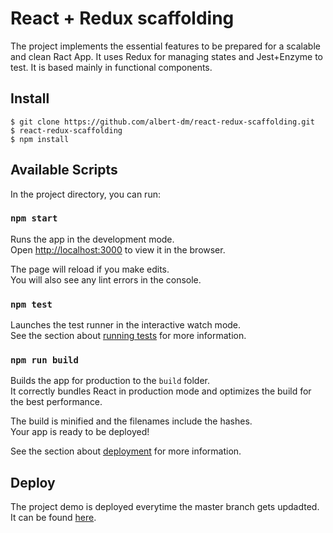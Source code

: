 # React + Redux scaffolding

The project implements the essential features to be prepared for a scalable and clean Ract App.
It uses Redux for managing states and Jest+Enzyme to test.
It is based mainly in functional components.

## Install

    $ git clone https://github.com/albert-dm/react-redux-scaffolding.git
    $ react-redux-scaffolding
    $ npm install

## Available Scripts

In the project directory, you can run:

### `npm start`

Runs the app in the development mode.<br>
Open [http://localhost:3000](http://localhost:3000) to view it in the browser.

The page will reload if you make edits.<br>
You will also see any lint errors in the console.

### `npm test`

Launches the test runner in the interactive watch mode.<br>
See the section about [running tests](https://facebook.github.io/create-react-app/docs/running-tests) for more information.

### `npm run build`

Builds the app for production to the `build` folder.<br>
It correctly bundles React in production mode and optimizes the build for the best performance.

The build is minified and the filenames include the hashes.<br>
Your app is ready to be deployed!

See the section about [deployment](https://facebook.github.io/create-react-app/docs/deployment) for more information.

## Deploy

The project demo is deployed everytime the master branch gets updadted.
It can be found [here](https://movie-finder-demo.herokuapp.com/).
